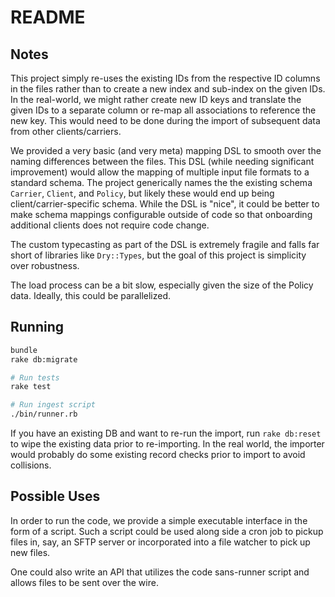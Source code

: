 # README

## Notes

This project simply re-uses the existing IDs from the respective ID columns in the files rather than to create a new index and sub-index on the given IDs. 
In the real-world, we might rather create new ID keys and translate the given IDs to a separate column or re-map all associations to reference the new key. 
This would need to be done during the import of subsequent data from other clients/carriers.

We provided a very basic (and very meta) mapping DSL to smooth over the naming differences between the files. 
This DSL (while needing significant improvement) would allow the mapping of multiple input file formats to a standard schema. 
The project generically names the the existing schema `Carrier`, `Client`, and `Policy`, but likely these would end up being client/carrier-specific schema.
While the DSL is "nice", it could be better to make schema mappings configurable outside of code so that onboarding additional clients does not require code change.

The custom typecasting as part of the DSL is extremely fragile and falls far short of libraries like `Dry::Types`, 
but the goal of this project is simplicity over robustness.

The load process can be a bit slow, especially given the size of the Policy data. Ideally, this could be parallelized.

## Running

```bash
bundle
rake db:migrate

# Run tests
rake test

# Run ingest script
./bin/runner.rb
```

If you have an existing DB and want to re-run the import, run `rake db:reset` to wipe the existing data prior to re-importing.
In the real world, the importer would probably do some existing record checks prior to import to avoid collisions.

## Possible Uses

In order to run the code, we provide a simple executable interface in the form of a script. 
Such a script could be used along side a cron job to pickup files in, say, an SFTP server or incorporated into a file watcher to pick up new files.

One could also write an API that utilizes the code sans-runner script and allows files to be sent over the wire.
